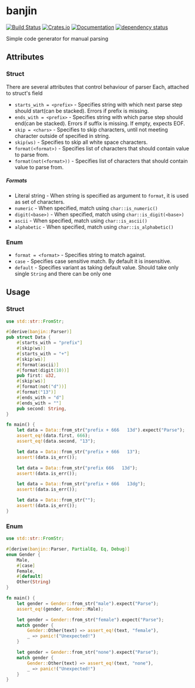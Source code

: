 # banjin

[![Build Status](https://travis-ci.org/DoumanAsh/banjin.svg?branch=master)](https://travis-ci.org/DoumanAsh/banjin)
[![Crates.io](https://img.shields.io/crates/v/banjin.svg)](https://crates.io/crates/banjin)
[![Documentation](https://docs.rs/banjin/badge.svg)](https://docs.rs/crate/banjin/)
[![dependency status](https://deps.rs/repo/github/DoumanAsh/banjin/status.svg)](https://deps.rs/repo/github/DoumanAsh/banjin)

Simple code generator for manual parsing

## Attributes

### Struct

There are several attributes that control behaviour of parser
Each, attached to struct's field

- `starts_with = <prefix>` - Specifies string with which next parse step should start(can be stacked). Errors if prefix is missing.
- `ends_with = <prefix>` - Specifies string with which parse step should end(can be stacked). Errors if suffix is missing. If empty, expects EOF.
- `skip = <chars>` - Specifies to skip characters, until not meeting character outside of specified in string.
- `skip(ws)` - Specifies to skip all white space characters.
- `format(<format>)` - Specifies list of characters that should contain value to parse from.
- `format(not(<format>))` - Specifies list of characters that should contain value to parse from.

##### Formats

- Literal string - When string is specified as argument to `format`, it is used as set of characters.
- `numeric` - When specified, match using `char::is_numeric()`
- `digit(<base>)` - When specified, match using `char::is_digit(<base>)`
- `ascii` - When specified, match using `char::is_ascii()`
- `alphabetic` - When specified, match using `char::is_alphabetic()`

### Enum

- `format = <format>` - Specifies string to match against.
- `case` - Specifies case sensitive match. By default it is insensitive.
- `default` - Specifies variant as taking default value. Should take only single `String` and
there can be only one

## Usage

### Struct

```rust
use std::str::FromStr;

#[derive(banjin::Parser)]
pub struct Data {
    #[starts_with = "prefix"]
    #[skip(ws)]
    #[starts_with = "+"]
    #[skip(ws)]
    #[format(ascii)]
    #[format(digit(10))]
    pub first: u32,
    #[skip(ws)]
    #[format(not("d"))]
    #[format("13")]
    #[ends_with = "d"]
    #[ends_with = ""]
    pub second: String,
}

fn main() {
    let data = Data::from_str("prefix + 666   13d").expect("Parse");
    assert_eq!(data.first, 666);
    assert_eq!(data.second, "13");

    let data = Data::from_str("prefix + 666   13");
    assert!(data.is_err());

    let data = Data::from_str("prefix 666   13d");
    assert!(data.is_err());

    let data = Data::from_str("prefix + 666   13dg");
    assert!(data.is_err());

    let data = Data::from_str("");
    assert!(data.is_err());
}

```

### Enum

```rust
use std::str::FromStr;

#[derive(banjin::Parser, PartialEq, Eq, Debug)]
enum Gender {
    Male,
    #[case]
    Female,
    #[default]
    Other(String)
}

fn main() {
    let gender = Gender::from_str("male").expect("Parse");
    assert_eq!(gender, Gender::Male);

    let gender = Gender::from_str("female").expect("Parse");
    match gender {
        Gender::Other(text) => assert_eq!(text, "female"),
        _ => panic!("Unexpected!")
    }

    let gender = Gender::from_str("none").expect("Parse");
    match gender {
        Gender::Other(text) => assert_eq!(text, "none"),
        _ => panic!("Unexpected!")
    }
}
```
